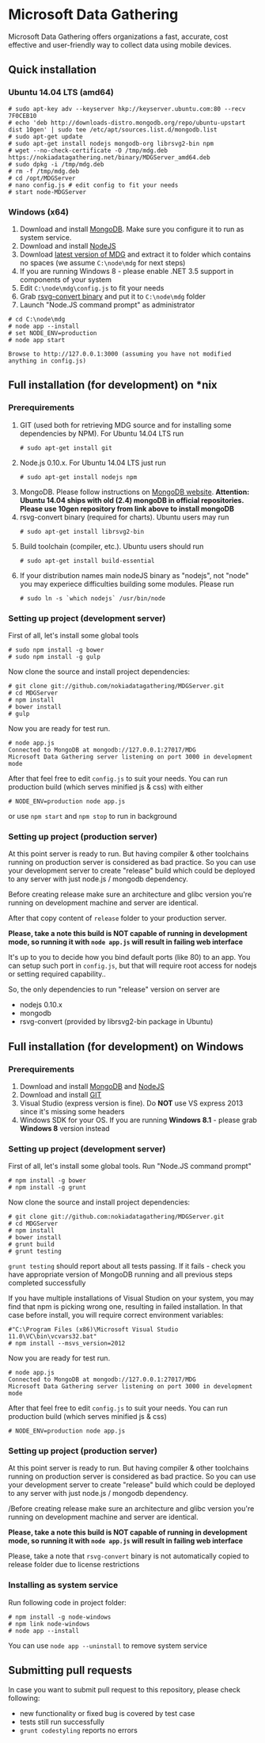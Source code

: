 # Microsoft Data Gathering
Microsoft Data Gathering offers organizations a fast, accurate, cost effective and
user-friendly way to collect data using mobile devices.

## Quick installation
### Ubuntu 14.04 LTS (amd64)
```
# sudo apt-key adv --keyserver hkp://keyserver.ubuntu.com:80 --recv 7F0CEB10
# echo 'deb http://downloads-distro.mongodb.org/repo/ubuntu-upstart dist 10gen' | sudo tee /etc/apt/sources.list.d/mongodb.list
# sudo apt-get update
# sudo apt-get install nodejs mongodb-org librsvg2-bin npm
# wget --no-check-certificate -O /tmp/mdg.deb https://nokiadatagathering.net/binary/MDGServer_amd64.deb
# sudo dpkg -i /tmp/mdg.deb
# rm -f /tmp/mdg.deb
# cd /opt/MDGServer
# nano config.js # edit config to fit your needs
# start node-MDGServer
```

### Windows (x64)

1. Download and install [MongoDB](http://docs.mongodb.org/manual/tutorial/install-mongodb-on-windows/). Make sure you configure it to run as system service.
1. Download and install [NodeJS](http://nodejs.org/download/)
1. Download [latest version of MDG](https://nokiadatagathering.net/binary/MDG.zip) and extract it to folder which contains no spaces (we assume ```C:\node\mdg``` for next steps)
1. If you are running Windows 8 - please enable .NET 3.5 support in components of your system
1. Edit ```C:\node\mdg\config.js``` to fit your needs
1. Grab [rsvg-convert binary](http://sourceforge.net/projects/tumagcc/files/rsvg-convert.exe/download) and put it to ```C:\node\mdg``` folder
1. Launch "Node.JS command prompt" as administrator
```
# cd C:\node\mdg
# node app --install
# set NODE_ENV=production
# node app start

Browse to http://127.0.0.1:3000 (assuming you have not modified anything in config.js)

```

## Full installation (for development) on *nix
### Prerequirements
1. GIT (used both for retrieving MDG source and for installing some dependencies by NPM). For Ubuntu 14.04 LTS run
    ```
    # sudo apt-get install git
    ```
2. Node.js 0.10.x. For Ubuntu 14.04 LTS just run
    ```
    # sudo apt-get install nodejs npm
    ```
3. MongoDB. Please follow instructions on [MongoDB website](https://www.mongodb.org/downloads). __Attention: Ubuntu 14.04 ships with old (2.4) mongoDB in official repositories. Please use 10gen 
repository from link above to install mongoDB__
4. rsvg-convert binary (required for charts). Ubuntu users may run
    ```
    # sudo apt-get install librsvg2-bin
    ```
5. Build toolchain (compiler, etc.). Ubuntu users should run
    ```
    # sudo apt-get install build-essential
    ```
6. If your distribution names main nodeJS binary as "nodejs", not "node" you may experiece difficulties building some modules. Please run
    ```
    # sudo ln -s `which nodejs` /usr/bin/node
    ```

### Setting up project (development server)

First of all, let's install some global tools
```
# sudo npm install -g bower
# sudo npm install -g gulp
```

Now clone the source and install project dependencies:
```
# git clone git://github.com/nokiadatagathering/MDGServer.git
# cd MDGServer
# npm install
# bower install
# gulp
```


Now you are ready for test run.
```
# node app.js
Connected to MongoDB at mongodb://127.0.0.1:27017/MDG
Microsoft Data Gathering server listening on port 3000 in development mode
```
After that feel free to edit ```config.js``` to suit your needs. You can run production build (which serves minified js & css) with either
```
# NODE_ENV=production node app.js
```
or use ```npm start``` and ```npm stop``` to run in background

### Setting up project (production server)

At this point server is ready to run. But having compiler & other toolchains running on production server is considered as bad practice. So you can use your development server to create "release" build 
which could be deployed to any server with just node.js / mongodb dependency.

Before creating release make sure an architecture and glibc version you're running on development machine and server are identical. 

After that copy content of ```release``` folder to your production server.

__Please, take a note this build is NOT capable of running in development mode, so running it with ```node app.js``` will result in failing web interface__

It's up to you to decide how you bind default ports (like 80) to an app. You can setup such port in ```config.js```, but that will require root access for nodejs or setting required capability..

So, the only dependencies to run "release" version on server are
- nodejs 0.10.x
- mongodb
- rsvg-convert (provided by librsvg2-bin package in Ubuntu)

## Full installation (for development) on Windows
### Prerequirements

1. Download and install [MongoDB](http://docs.mongodb.org/manual/tutorial/install-mongodb-on-windows/) and [NodeJS](http://nodejs.org/download/)
1. Download and install [GIT](http://msysgit.github.io/) 
1. Visual Studio (express version is fine). Do __NOT__ use VS express 2013 since it's missing some headers
1. Windows SDK for your OS. If you are running __Windows 8.1__ - please grab __Windows 8__ version instead

### Setting up project (development server)

First of all, let's install some global tools. Run "Node.JS command prompt"
```
# npm install -g bower
# npm install -g grunt
```

Now clone the source and install project dependencies:
```
# git clone git://github.com:nokiadatagathering/MDGServer.git
# cd MDGServer
# npm install
# bower install
# grunt build
# grunt testing
```

```grunt testing``` should report about all tests passing. If it fails - check you have appropriate version of MongoDB running and all previous steps completed successfully

If you have multiple installations of Visual Studion on your system, you may find that npm is picking wrong one, resulting in failed installation. In that case before install, you will require correct 
environment variables:
```
#"C:\Program Files (x86)\Microsoft Visual Studio 11.0\VC\bin\vcvars32.bat"
# npm install --msvs_version=2012
```

Now you are ready for test run.
```
# node app.js
Connected to MongoDB at mongodb://127.0.0.1:27017/MDG
Microsoft Data Gathering server listening on port 3000 in development mode
```
After that feel free to edit ```config.js``` to suit your needs. You can run production build (which serves minified js & css)
```
# NODE_ENV=production node app.js
```

### Setting up project (production server)

At this point server is ready to run. But having compiler & other toolchains running on production server is considered as bad practice. So you can use your development server to create "release" build 
which could be deployed to any server with just node.js / mongodb dependency.

/Before creating release make sure an architecture and glibc version you're running on development machine and server are identical. 

__Please, take a note this build is NOT capable of running in development mode, so running it with ```node app.js``` will result in failing web interface__

Please, take a note that ```rsvg-convert``` binary is not automatically copied to release folder due to license restrictions

### Installing as system service
Run following code in project folder:
```
# npm install -g node-windows
# npm link node-windows
# node app --install
```

You can use ```node app --uninstall``` to remove system service

## Submitting pull requests

In case you want to submit pull request to this repository, please check following:

+ new functionality or fixed bug is covered by test case
+ tests still run successfully
+ ```grunt codestyling``` reports no errors

